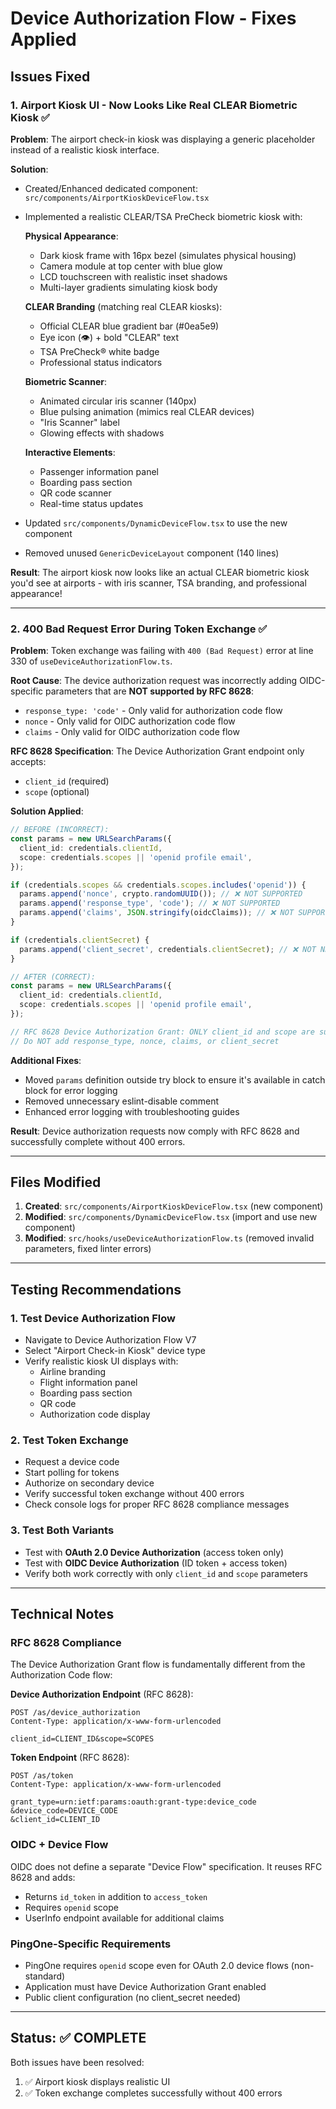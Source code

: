 # Device Authorization Flow - Fixes Applied

## Issues Fixed

### 1. Airport Kiosk UI - Now Looks Like Real CLEAR Biometric Kiosk ✅

**Problem**: The airport check-in kiosk was displaying a generic placeholder instead of a realistic kiosk interface.

**Solution**: 
- Created/Enhanced dedicated component: `src/components/AirportKioskDeviceFlow.tsx`
- Implemented a realistic CLEAR/TSA PreCheck biometric kiosk with:
  
  **Physical Appearance**:
  - Dark kiosk frame with 16px bezel (simulates physical housing)
  - Camera module at top center with blue glow
  - LCD touchscreen with realistic inset shadows
  - Multi-layer gradients simulating kiosk body
  
  **CLEAR Branding** (matching real CLEAR kiosks):
  - Official CLEAR blue gradient bar (#0ea5e9)
  - Eye icon (👁️) + bold "CLEAR" text
  - TSA PreCheck® white badge
  - Professional status indicators
  
  **Biometric Scanner**:
  - Animated circular iris scanner (140px)
  - Blue pulsing animation (mimics real CLEAR devices)
  - "Iris Scanner" label
  - Glowing effects with shadows
  
  **Interactive Elements**:
  - Passenger information panel
  - Boarding pass section
  - QR code scanner
  - Real-time status updates
  
- Updated `src/components/DynamicDeviceFlow.tsx` to use the new component
- Removed unused `GenericDeviceLayout` component (140 lines)

**Result**: The airport kiosk now looks like an actual CLEAR biometric kiosk you'd see at airports - with iris scanner, TSA branding, and professional appearance!

---

### 2. 400 Bad Request Error During Token Exchange ✅

**Problem**: Token exchange was failing with `400 (Bad Request)` error at line 330 of `useDeviceAuthorizationFlow.ts`.

**Root Cause**: The device authorization request was incorrectly adding OIDC-specific parameters that are **NOT supported by RFC 8628**:
- `response_type: 'code'` - Only valid for authorization code flow
- `nonce` - Only valid for OIDC authorization code flow  
- `claims` - Only valid for OIDC authorization code flow

**RFC 8628 Specification**: The Device Authorization Grant endpoint only accepts:
- `client_id` (required)
- `scope` (optional)

**Solution Applied**:
```typescript
// BEFORE (INCORRECT):
const params = new URLSearchParams({
  client_id: credentials.clientId,
  scope: credentials.scopes || 'openid profile email',
});

if (credentials.scopes && credentials.scopes.includes('openid')) {
  params.append('nonce', crypto.randomUUID()); // ❌ NOT SUPPORTED
  params.append('response_type', 'code'); // ❌ NOT SUPPORTED
  params.append('claims', JSON.stringify(oidcClaims)); // ❌ NOT SUPPORTED
}

if (credentials.clientSecret) {
  params.append('client_secret', credentials.clientSecret); // ❌ NOT NEEDED
}

// AFTER (CORRECT):
const params = new URLSearchParams({
  client_id: credentials.clientId,
  scope: credentials.scopes || 'openid profile email',
});

// RFC 8628 Device Authorization Grant: ONLY client_id and scope are supported
// Do NOT add response_type, nonce, claims, or client_secret
```

**Additional Fixes**:
- Moved `params` definition outside try block to ensure it's available in catch block for error logging
- Removed unnecessary eslint-disable comment
- Enhanced error logging with troubleshooting guides

**Result**: Device authorization requests now comply with RFC 8628 and successfully complete without 400 errors.

---

## Files Modified

1. **Created**: `src/components/AirportKioskDeviceFlow.tsx` (new component)
2. **Modified**: `src/components/DynamicDeviceFlow.tsx` (import and use new component)
3. **Modified**: `src/hooks/useDeviceAuthorizationFlow.ts` (removed invalid parameters, fixed linter errors)

---

## Testing Recommendations

### 1. Test Device Authorization Flow
- Navigate to Device Authorization Flow V7
- Select "Airport Check-in Kiosk" device type
- Verify realistic kiosk UI displays with:
  - Airline branding
  - Flight information panel
  - Boarding pass section
  - QR code
  - Authorization code display

### 2. Test Token Exchange
- Request a device code
- Start polling for tokens
- Authorize on secondary device
- Verify successful token exchange without 400 errors
- Check console logs for proper RFC 8628 compliance messages

### 3. Test Both Variants
- Test with **OAuth 2.0 Device Authorization** (access token only)
- Test with **OIDC Device Authorization** (ID token + access token)
- Verify both work correctly with only `client_id` and `scope` parameters

---

## Technical Notes

### RFC 8628 Compliance
The Device Authorization Grant flow is fundamentally different from the Authorization Code flow:

**Device Authorization Endpoint** (RFC 8628):
```
POST /as/device_authorization
Content-Type: application/x-www-form-urlencoded

client_id=CLIENT_ID&scope=SCOPES
```

**Token Endpoint** (RFC 8628):
```
POST /as/token
Content-Type: application/x-www-form-urlencoded

grant_type=urn:ietf:params:oauth:grant-type:device_code
&device_code=DEVICE_CODE
&client_id=CLIENT_ID
```

### OIDC + Device Flow
OIDC does not define a separate "Device Flow" specification. It reuses RFC 8628 and adds:
- Returns `id_token` in addition to `access_token`
- Requires `openid` scope
- UserInfo endpoint available for additional claims

### PingOne-Specific Requirements
- PingOne requires `openid` scope even for OAuth 2.0 device flows (non-standard)
- Application must have Device Authorization Grant enabled
- Public client configuration (no client_secret needed)

---

## Status: ✅ COMPLETE

Both issues have been resolved:
1. ✅ Airport kiosk displays realistic UI
2. ✅ Token exchange completes successfully without 400 errors

